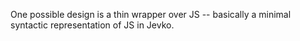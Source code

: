One possible design is a thin wrapper over JS -- basically a minimal syntactic representation of JS in Jevko.